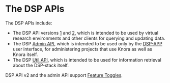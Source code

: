 <!---
Copyright © 2015-2021 the contributors (see Contributors.md).

This file is part of DSP — DaSCH Service Platform.

DSP is free software: you can redistribute it and/or modify
it under the terms of the GNU Affero General Public License as published
by the Free Software Foundation, either version 3 of the License, or
(at your option) any later version.

DSP is distributed in the hope that it will be useful,
but WITHOUT ANY WARRANTY; without even the implied warranty of
MERCHANTABILITY or FITNESS FOR A PARTICULAR PURPOSE.  See the
GNU Affero General Public License for more details.

You should have received a copy of the GNU Affero General Public
License along with DSP. If not, see <http://www.gnu.org/licenses/>.
-->

# The DSP APIs

The DSP APIs include:

* The DSP API versions [1](api-v1/index.md) and [2](api-v2/index.md), which is intended to be used by virtual research
  environments and other clients for querying and updating data.
* The DSP [Admin API](api-admin/index.md), which is intended to be used only by the
  [DSP-APP](https://github.com/dasch-swiss/dsp-app) user interface, for administering projects that use Knora as well as
  Knora itself.
* The DSP [Util API](api-util/index.md), which is intended to be used for information retrieval about the DSP-stack
  itself.

DSP API v2 and the admin API support [Feature Toggles](feature-toggles.md).
